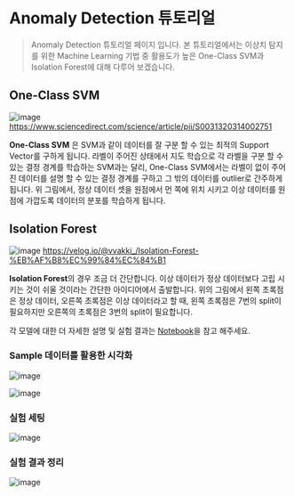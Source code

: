 # Anomaly Detection 튜토리얼

> Anomaly Detection 튜토리얼 페이지 입니다. 본 튜토리얼에서는 이상치 탐지를 위한 Machine Learning 기법 중 활용도가 높은 One-Class SVM과 Isolation Forest에 대해 다루어 보겠습니다.

## One-Class SVM

![image](https://user-images.githubusercontent.com/35906602/202387933-48451fe4-a732-4136-be69-831ee3b16f6b.png)
https://www.sciencedirect.com/science/article/pii/S0031320314002751

**One-Class SVM** 은 SVM과 같이 데이터를 잘 구분 할 수 있는 최적의 Support Vector를 구하게 됩니다. 라벨이 주어진 상태에서 지도 학습으로 각 라벨을 구분 할 수 있는 결정 경계를 학습하는 SVM과는 달리, One-Class SVM에서는 라벨이 없이 주어진 데이터를 설명 할 수 있는 결정 경계를 구하고 그 밖의 데이터를 outlier로 간주하게 됩니다. 위 그림에서, 정상 데이터 셋을 원점에서 먼 쪽에 위치 시키고 이상 데이터를 원점에 가깝도록 데이터의 분포를 학습하게 됩니다.

## Isolation Forest

![image](https://user-images.githubusercontent.com/35906602/202389680-a6b0e89c-7e6b-4aaa-81d0-f22c0212d207.png)
https://velog.io/@vvakki_/Isolation-Forest-%EB%AF%B8%EC%99%84%EC%84%B1

**Isolation Forest**의 경우 조금 더 간단합니다. 이상 데이터가 정상 데이터보다 고립 시키는 것이 쉬울 것이라는 간단한 아이디어에서 출발합니다. 위의 그림에서 왼쪽 초록점은 정상 데이터, 오른쪽 초록점은 이상 데이터라고 할 때, 왼쪽 초록점은 7번의 split이 필요하지만 오른쪽의 초록점은 3번의 split이 필요합니다.

각 모델에 대한 더 자세한 설명 및 실험 결과는 [Notebook](https://github.com/yunkio/Anomaly_detection_tutorial/blob/main/Tutorial.ipynb)을 참고 해주세요.


### Sample 데이터를 활용한 시각화
![image](https://user-images.githubusercontent.com/35906602/202399286-1d27dd9a-4864-493d-bcf6-20069bf1db83.png)

![image](https://user-images.githubusercontent.com/35906602/202399158-a35e0370-ba9e-4ce2-9026-92467f4ea1d8.png)

### 실험 세팅
![image](https://user-images.githubusercontent.com/35906602/202408497-3e70fd1d-cb45-46f6-bde7-01b4ac120198.png)

### 실험 결과 정리
![image](https://user-images.githubusercontent.com/35906602/202413717-694aab86-0de5-4557-a905-11e2baf67e5f.png)
